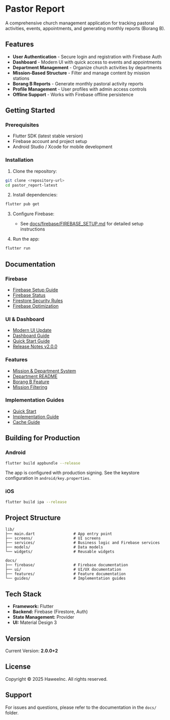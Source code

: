# Pastor Report

A comprehensive church management application for tracking pastoral activities, events, appointments, and generating monthly reports (Borang B).

## Features

- **User Authentication** - Secure login and registration with Firebase Auth
- **Dashboard** - Modern UI with quick access to events and appointments
- **Department Management** - Organize church activities by departments
- **Mission-Based Structure** - Filter and manage content by mission stations
- **Borang B Reports** - Generate monthly pastoral activity reports
- **Profile Management** - User profiles with admin access controls
- **Offline Support** - Works with Firebase offline persistence

## Getting Started

### Prerequisites

- Flutter SDK (latest stable version)
- Firebase account and project setup
- Android Studio / Xcode for mobile development

### Installation

1. Clone the repository:
```bash
git clone <repository-url>
cd pastor_report-latest
```

2. Install dependencies:
```bash
flutter pub get
```

3. Configure Firebase:
   - See [docs/firebase/FIREBASE_SETUP.md](docs/firebase/FIREBASE_SETUP.md) for detailed setup instructions

4. Run the app:
```bash
flutter run
```

## Documentation

### Firebase
- [Firebase Setup Guide](docs/firebase/FIREBASE_SETUP.md)
- [Firebase Status](docs/firebase/FIREBASE_STATUS.md)
- [Firestore Security Rules](docs/firebase/FIRESTORE_SECURITY_RULES.md)
- [Firebase Optimization](docs/firebase/FIREBASE_OPTIMIZATION.md)

### UI & Dashboard
- [Modern UI Update](docs/ui/MODERN_UI_UPDATE.md)
- [Dashboard Guide](docs/ui/MODERN_DASHBOARD_GUIDE.md)
- [Quick Start Guide](docs/ui/QUICK_START_NEW_UI.md)
- [Release Notes v2.0.0](docs/ui/RELEASE_NOTES_v2.0.0.md)

### Features
- [Mission & Department System](docs/features/MISSION_DEPARTMENT_IMPLEMENTATION.md)
- [Department README](docs/features/DEPARTMENT_README.md)
- [Borang B Feature](docs/features/BORANG_B_FEATURE.md)
- [Mission Filtering](docs/features/MISSION_FILTERING_SUMMARY.md)

### Implementation Guides
- [Quick Start](docs/guides/QUICK_START.md)
- [Implementation Guide](docs/guides/README_IMPLEMENTATION.md)
- [Cache Guide](docs/guides/QUICK_CACHE_GUIDE.md)

## Building for Production

### Android
```bash
flutter build appbundle --release
```

The app is configured with production signing. See the keystore configuration in `android/key.properties`.

### iOS
```bash
flutter build ipa --release
```

## Project Structure

```
lib/
├── main.dart                 # App entry point
├── screens/                  # UI screens
├── services/                 # Business logic and Firebase services
├── models/                   # Data models
└── widgets/                  # Reusable widgets

docs/
├── firebase/                 # Firebase documentation
├── ui/                       # UI/UX documentation
├── features/                 # Feature documentation
└── guides/                   # Implementation guides
```

## Tech Stack

- **Framework:** Flutter
- **Backend:** Firebase (Firestore, Auth)
- **State Management:** Provider
- **UI:** Material Design 3

## Version

Current Version: **2.0.0+2**

## License

Copyright © 2025 HaweeInc. All rights reserved.

## Support

For issues and questions, please refer to the documentation in the `docs/` folder.
